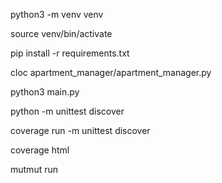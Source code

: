 python3 -m venv venv

source venv/bin/activate

pip install -r requirements.txt

cloc apartment_manager/apartment_manager.py

python3 main.py

python -m unittest discover

coverage run -m unittest discover

coverage html  

mutmut run
